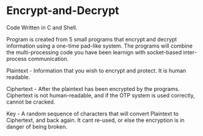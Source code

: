 # Encrypt-and-Decrypt

Code Written in C and Shell.

Program is created from 5 small programs that encrypt and decrypt information using a one-time pad-like system. The programs will combine the multi-processing code you have been learnign with socket-based inter-process communication.

Plaintext - Information that you wish to encrypt and protect. It is human readable.

Ciphertext - After the plaintext has been encrypted by the programs. Ciphertext is not human-readable, and if the OTP system is used correctly, cannot be cracked.

Key -  A random sequence of characters that will convert Plaintext to Ciphertext, and back again. It cant re-used, or else the encryption is in danger of being broken.

